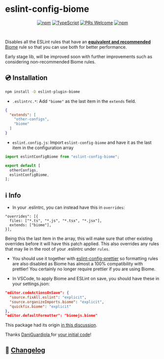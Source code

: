 # eslint-config-biome

<div align="center">

[![npm](https://img.shields.io/npm/v/eslint-config-biome)](https://www.npmjs.com/package/eslint-config-biome)
[![TypeScript](https://badgen.net/npm/types/env-var)](http://www.typescriptlang.org/)
[![PRs Welcome](https://img.shields.io/badge/PRs-welcome-brightgreen.svg?style=flat-square)](http://makeapullrequest.com)
[![npm](https://img.shields.io/npm/dm/eslint-config-biome)](https://www.npmjs.com/package/eslint-config-biome)

</div>

<br/>

Disables all the ESLint rules that have an [**equivalent and recommended**](https://github.com/biomejs/biome/discussions/3) [Biome](https://biomejs.dev/) rule so that you can use both for better performance.

Early stage lib, will be improved soon with further improvements such as considering non-recommended Biome rules.

## 💿 Installation

```bash
npm install -D eslint-plugin-biome
```

- `.eslintrc.*`: Add `"biome"` as the last item in the `extends` field.

```json
{
  "extends": [
    "other-configs",
    "biome"
  ]
}
```

- `eslint.config.js`: Import `eslint-config-biome` and have it as the last item in the configuration array

```js
import eslintConfigBiome from "eslint-config-biome";

export default [
  otherConfigs,
  eslintConfigBiome,
];
```

## ℹ️ Info

- In your .eslintrc, you can instead have this in `overrides`:

```
"overrides": [{
  files: ["*.ts", "*.js", "*.tsx", "*.jsx"],
  extends: ["biome"],
}],
```

Being this the last item in the array, this will make sure that other existing overrides before it will have this patch applied. This also overrides any rules that may lie in the root of your .eslintrc under `rules`.

- You should use it together with [eslint-config-prettier](https://github.com/prettier/eslint-config-prettier) so formatting rules are also disabled as Biome has almost a 100% compatibility with prettier! You certainly no longer require prettier if you are using Biome.

- In VSCode, to apply Biome and ESLint on save, you should have these in your settings.json:

```json
"editor.codeActionsOnSave": {
  "source.fixAll.eslint": "explicit",
  "source.organizeImports.biome": "explicit",
  "quickfix.biome": "explicit"
},
"editor.defaultFormatter": "biomejs.biome"
```

This package had its origin [in this discussion](https://github.com/biomejs/biome/discussions/3#discussioncomment-7876363).

Thanks [DaniGuardiola
](https://github.com/DaniGuardiola) for [your initial code](https://github.com/biomejs/biome/discussions/3#discussioncomment-7910787)!


## 📰 [Changelog](CHANGELOG.md)
